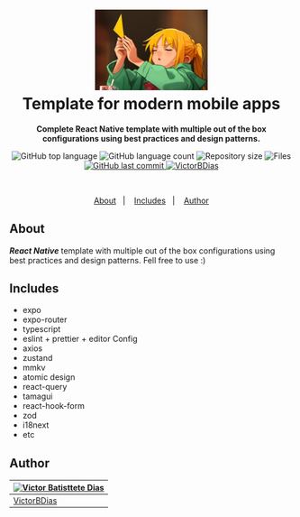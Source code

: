 <h1 align="center">
  <img src="https://github.com/VictorBDias/mobile-tmp/blob/main/src/assets/intro.jpeg" alt="React" width="200">
  <br>
    Template for modern mobile apps
  <br>
</h1>

<p align="center">
  <strong>Complete React Native template with multiple out of the box configurations using best practices and design patterns.</strong>
</p>

<p align="center">
  <img src="https://img.shields.io/github/languages/top/victorbdias/mobile-tmp" alt="GitHub top language" >
  <img src="https://img.shields.io/github/languages/count/victorbdias/mobile-tmp" alt="GitHub language count" >
  <img src="https://img.shields.io/github/languages/code-size/victorbdias/mobile-tmp" alt="Repository size" >
  <img src="https://img.shields.io/github/directory-file-count/victorbdias/mobile-tmp" alt="Files" >
  <a href="https://github.com/VictorBDias/mobile-tmp/commits/main">
    <img src="https://img.shields.io/github/last-commit/victorbdias/mobile-tmp" alt="GitHub last commit" >
    <img src="https://img.shields.io/badge/Created%20by-VictorBDias-blue" alt="VictorBDias" >
  </a>
</p>

<br>

<p align="center">
  <a href="#about">About</a>&nbsp;&nbsp;&nbsp;|&nbsp;&nbsp;&nbsp;
  <a href="#includes">Includes</a>&nbsp;&nbsp;&nbsp;|&nbsp;&nbsp;&nbsp;
  <a href="#author">Author</a>
</p>

## About

**_React Native_** template with multiple out of the box configurations using best practices and design patterns. Fell free to use :)

## Includes

- expo
- expo-router
- typescript
- eslint + prettier + editor Config
- axios
- zustand
- mmkv
- atomic design
- react-query
- tamagui
- react-hook-form
- zod
- i18next
- etc

## **Author**

| [![Victor Batisttete Dias](https://avatars.githubusercontent.com/u/30843291?size=100)](https://github.com/victorbdias) |
| ---------------------------------------------------------------------------------------------------------------------- |
| [VictorBDias](https://github.com/victorbdias)                                                                          |
